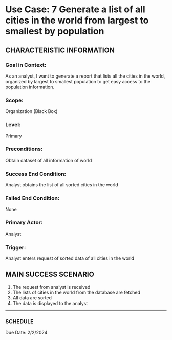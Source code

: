 # Use Case: 7 	Generate a list of all cities in the world from largest to smallest by population

## CHARACTERISTIC INFORMATION
### Goal in Context: 
As an analyst, I want to generate a report that lists all the cities in the world, organized by largest to smallest population to get easy access to the population information.
### Scope: 
Organization (Black Box)
### Level: 
Primary
### Preconditions: 
Obtain dataset of all information of world
### Success End Condition: 
Analyst obtains the list of all sorted cities in the world
### Failed End Condition: 
None
### Primary Actor: 
Analyst
### Trigger: 
Analyst enters request of sorted data of all cities in the world

## MAIN SUCCESS SCENARIO
1.	The request from analyst is received
2.	The lists of cities in the world from the database are fetched
3.	All data are sorted
4.	The data is displayed to the analyst
----------------------
### SCHEDULE
Due Date: 2/2/2024